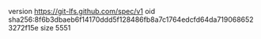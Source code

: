 version https://git-lfs.github.com/spec/v1
oid sha256:8f6b3dbaeb6f14170ddd5f128486fb8a7c1764edcfd64da7190686523272f15e
size 5551
